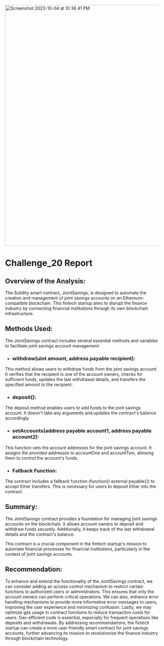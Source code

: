 
<img width="790" alt="Screenshot 2023-10-04 at 10 36 41 PM" src="https://github.com/P4RASTOO/Challenge_20/assets/132952512/d2e00b19-c4a9-4a64-b98d-7cb7d6e1726c">

# Challenge_20 Report
## Overview of the Analysis:
The Solidity smart contract, JointSavings, is designed to automate the creation and management of joint savings accounts on an Ethereum-compatible blockchain. This fintech startup aims to disrupt the finance industry by connecting financial institutions through its own blockchain infrastructure.

## Methods Used:
The JointSavings contract includes several essential methods and variables to facilitate joint savings account management:

* ### withdraw(uint amount, address payable recipient): 
This method allows users to withdraw funds from the joint savings account. It verifies that the recipient is one of the account owners, checks for sufficient funds, updates the last withdrawal details, and transfers the specified amount to the recipient.
* ### deposit(): 
The deposit method enables users to add funds to the joint savings account. It doesn't take any arguments and updates the contract's balance accordingly.
* ### setAccounts(address payable account1, address payable account2): 
This function sets the account addresses for the joint savings account. It assigns the provided addresses to accountOne and accountTwo, allowing them to control the account's funds.
* ### Fallback Function: 
The contract includes a fallback function (function() external payable{}) to accept Ether transfers. This is necessary for users to deposit Ether into the contract.

## Summary:
The JointSavings contract provides a foundation for managing joint savings accounts on the blockchain. It allows account owners to deposit and withdraw funds securely. Additionally, it keeps track of the last withdrawal details and the contract's balance.

This contract is a crucial component in the fintech startup's mission to automate financial processes for financial institutions, particularly in the context of joint savings accounts.

## Recommendation:
To enhance and extend the functionality of the JointSavings contract, we can consider adding an access control mechanism to restrict certain functions to authorized users or administrators. This ensures that only the account owners can perform critical operations. We can also, enhance error handling mechanisms to provide more informative error messages to users, improving the user experience and minimizing confusion. Lastly, we may optimize gas usage in contract functions to reduce transaction costs for users. Gas-efficient code is essential, especially for frequent operations like deposits and withdrawals.
By addressing recommendations, the fintech startup can create a more user-friendly smart contract for joint savings accounts, further advancing its mission to revolutionize the finance industry through blockchain technology.
